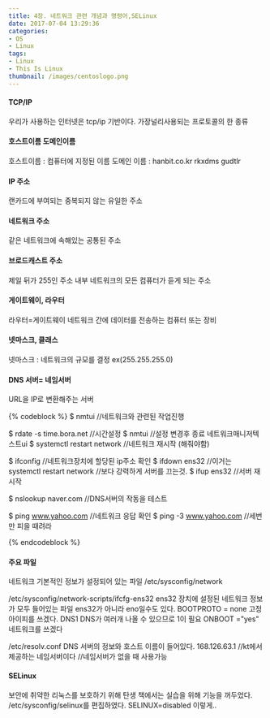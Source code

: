```yaml
---
title: 4장. 네트워크 관련 개념과 명령어,SELinux
date: 2017-07-04 13:29:36
categories:
- OS
- Linux
tags:
- Linux
- This Is Linux
thumbnail: /images/centoslogo.png
---
```

#### TCP/IP

우리가 사용하는 인터넷은 tcp/ip 기반이다. 가장널리사용되는 프로토콜의 한 종류

#### 호스트이름 도메인이름
호스트이름 : 컴퓨터에 지정된 이름
도메인 이름 : hanbit.co.kr rkxdms gudtlr

#### IP 주소
랜카드에 부여되는 중복되지 않는 유일한 주소

#### 네트워크 주소
같은 네트워크에 속해있는 공통된 주소

#### 브로드캐스트 주소
제일 뒤가 255인 주소
내부 네트워크의 모든 컴퓨터가 듣게 되는 주소

#### 게이트웨이, 라우터
라우터=게이트웨이
네트워크 간에 데이터를 전송하는 컴퓨터 또는 장비
#### 넷마스크, 클래스
넷마스크 : 네트워크의 규모를 결정
ex(255.255.255.0)

#### DNS 서버= 네임서버
URL을 IP로 변환해주는 서버


{% codeblock %}
$ nmtui //네트워크와 관련된 작업진행

$ rdate -s time.bora.net  //시간설정
$ nmtui     //설정 변경후 종료 네트워크매니저텍스트ui
$ systemctl restart network //네트워크 재시작 (해줘야함)

$ ifconfig  //네트워크장치에 할당된 ip주소 확인
$ ifdown ens32  //이거는 systemctl restart network
                //보다 강력하게 서버를 끄는것.
$ ifup ens32    //서버 재시작              

$ nslookup  naver.com //DNS서버의 작동을 테스트

$ ping www.yahoo.com //네트워크 응답 확인
$ ping -3 www.yahoo.com   //세번만 피을 때려라

{% endcodeblock %}

#### 주요 파일
네트워크 기본적인 정보가 설정되어 있는 파일
/etc/sysconfig/network  

/etc/sysconfig/network-scripts/ifcfg-ens32
ens32 장치에 설정된 네트워크 정보가 모두 들어있는 파일
ens32가 아니라 eno일수도 있다.
BOOTPROTO = none 고정아이피를 쓰겠다.
DNS1  DNS가 여러개 나올 수 있으므로 1이 필요
ONBOOT ="yes" 네트워크를 쓰겠다

/etc/resolv.conf
DNS 서버의 정보와 호스트 이름이 들어있다.
168.126.63.1 //kt에서 제공하는 네임서버이다
            //네임서버가 없을 때 사용가능

#### SELinux
보안에 취약한 리눅스를 보호하기 위해 탄생
책에서는 실습을 위해 기능을 꺼두었다.
/etc/sysconfig/selinux를 편집하였다.
SELINUX=disabled 이렇게..
